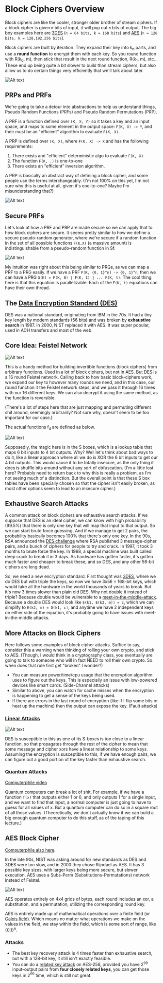 # Block Ciphers Overview

Block ciphers are like the cooler, stronger older brother of stream ciphers. If a block cipher is given `n` bits of input, it will pop out `n` bits of output. The big boy examples here are [3DES](https://en.wikipedia.org/wiki/Triple_DES) (`n = 64 bits, k = 168 bits`) and [AES](https://en.wikipedia.org/wiki/Advanced_Encryption_Standard) (`n = 128 bits, k = 128,192,256 bits`).

Block ciphers are built by iteration. They expand their key into k<sub>n</sub> parts, and use a **round function** to encrypt them with each key. So you round function with R(k<sub>0</sub>, m), then stick that result in the next round function, R(k<sub>1</sub>, m), etc... These end up being quite a bit slower to build than stream ciphers, but also allow us to do certain things very efficiently that we'll talk about later.

![Alt text](iteration.png)

## PRPs and PRFs

We're going to take a detour into abstractions to help us understand things, Pseudo Random Functions (PRFs) and Pseudo Random Permutations (PRP).

A PRF is a function defined over `(K, X, Y)` so it takes a key and an input space, and maps to some element in the output space: `F(K, X) -> Y`, and their must be an "efficient" algorithm to evaluate `F(K, X)`.

A PRP is defined over `(K, X)`, where `F(K, X) -> X` and has the following requirements:

1. There exists and "efficient" deterministic algo to evaluate `F(K, X)`.
2. The function `F(K, .)` is one-to-one
3. There exists an "efficient" inversion algorithm.

A PRP is basically an abstract way of defining a block cipher, and some people use the terms interchangeably. (I'm not 100% on this yet, I'm not sure why this is useful at all, given it's one-to-one? Maybe I'm misunderstanding that?)

![Alt text](prp-examples.png)

## Secure PRFs

Let's look at how a PRF and PRP are made secure so we can apply that to how block ciphers are secure. It seems pretty similar to how we define a secure pseudo-random generator, where we're secure if a random function in the set of all possible functions `F(K,X)` (a massive amount) is indistinguishable from a pseudo-random function in Sf.

![Alt text](secure-prfs.png)

My intuition was right about this being similar to PRGs, as we can map a PRF to a PRG easily. If we have a PRF `F(K, {0, 1}^n) -> {0, 1}^n`, then we can have a PRG `G(K) = F(K, 0) | F(K, 1) | ... F(K, t)`. The cool thing here is that this equation is parallelizable. Each of the `F(K, t)` equations can have their own thread.

## The [Data Encryption Standard (DES)](https://en.wikipedia.org/wiki/Data_Encryption_Standard)

DES was a national standard, originating from IBM in the 70s. It had a tiny key length by modern standards (56 bits) and was broken by **exhaustive search** in 1997. In 2000, NIST replaced it with AES. It was super popular, used in ACH transfers and most of the web.

## Core Idea: Feistel Network

![Alt text](feistel.png)

This is a handy method for building invertible functions (block ciphers) from arbitrary functions. Used in a lot of block ciphers, but not in AES. But DES is a 16 round Feistel network. Calling back to how basic block-ciphers work, we expand our key to however many rounds we need, and in this case, our round function it the Feistel network steps, and we pass it through 16 times with our 16 different keys. We can also decrypt it using the same method, as the function is reversible.

(There's a lot of steps here that are just mapping and permuting different shit around, seemingly arbitrarily? Not sure why, doesn't seem to be too important for our case.)

The actual functions f<sub>d</sub> are defined as below.

![Alt text](f.png)

Supposedly, the magic here is in the S boxes, which is a lookup table that maps 6 bit inputs to 4 bit outputs. Why? Well let's think about bad ways to do it, like a linear approach where all we do is XOR the 6 bit inputs to get our 4 bit outputs. This would cause it to be totally insecure, as the only thing it does is shuffle bits around without any sort of obfuscation. (I'm a little lost here? Probably need to return back to why this is really a problem, as I'm not seeing much of a distinction. But the overall point is that these S box tables have been specially chosen so that the cipher isn't easily broken, as most other options seem to lead to an insecure cipher.)

## Exhaustive Search Attacks

A common attack on block ciphers are exhaustive search attacks. If we suppose that DES is an ideal cipher, we can know with high probability (99.5%) that there is only one key that will map that input to that output. So we can start brute force guessing. And if we manage to get 2 pairs, the probability basically becomes 100% that there's only one key. In the 90s, RSA announced the [DES challenge](https://en.wikipedia.org/wiki/DES_Challenges) where RSA published 3 message-cipher pairs, and a bunch of ciphers for people to try and crack. In 1997, it took 3 months to brute force the key. In 1998, a special machine was built called deep crack to break it in 3 days. As hardware has gotten faster, it's gotten much faster and cheaper to break these, and so DES, and any other 56-bit ciphers are long dead.

So, we need a new encryption standard. First thought was [3DES](https://en.wikipedia.org/wiki/Triple_DES), where we do DES but with triple the keys, so now we have 3x56 = 168-bit keys, which would take all the hardware in the world thousands of years to break. But it's now 3 times slower than plain old DES. Why not double it instead of triple? Because double would be vulnerable to a [meet-in-the-middle-attack](https://en.wikipedia.org/wiki/Meet-in-the-middle_attack). Because a double DES would look like `E(k1, E(k2, m)) = c`, which we can simplify to `E(k2, m) = D(k1, c)`, and anytime we have 2 independent keys on either side of the equation, it's probably going to have issues with meet-in-the-middle attacks.

## More Attacks on Block Ciphers

Here follows some examples of block cipher attacks. Suffice to say, consider this a warning when thinking of rolling your own crypto, and stick to AES. (Though, I would think in a cryptography class, you eventually are going to talk to someone who will in fact NEED to roll their own crypto. So when does that rule first get "broken" I wonder?)

* You can measure power/time/cpu usage that the encryption algorithm uses to figure out the keys. This is especially an issue with low-powered devices like smart cards. (Side-Channel attacks)
* Similar to above, you can watch for cache misses when the encryption is happening to get a sense of the keys being used.
* If there are errors in the last round of encryption (like if I flip some bits or heat up the machine) then the output can expose the key. (Fault attacks)

### [Linear Attacks](https://en.wikipedia.org/wiki/Linear_cryptanalysis)

![Alt text](linear-attack.png)

DES is susceptible to this as one of its S-boxes is too close to a linear function, so that propagates through the rest of the cipher to mean that some message and cipher xors have a linear relationship to some keys. Assuming the encryption is susceptible to this, if we have enough pairs, we can figure out a good portion of the key faster than exhaustive search.

### Quantum Attacks

[Computerphile video](https://youtu.be/BYx04e35Xso?si=yzToSjb5zxxJKh1m)

Quantum computers can break a lot of shit. For example, if we have a function `f(x)` that outputs either 1 or 0, and only outputs 1 for a single input, and we want to find that input, a normal computer is just going to have to guess for all values of x. But a quantum computer can do so in a square root of all those values. (Theoretically, we don't actually know if we can build a big enough quantum computer to do this stuff, as of the taping of this lecture.)

## AES Block Cipher

[Computerphile also here](https://youtu.be/O4xNJsjtN6E?si=t79A78xAjk4ryxry).

In the late 90s, NIST was asking around for new standards as DES and 3DES were too slow, and in 2000 they chose Rijndael as AES. It has 3 possible key sizes, with larger keys being more secure, but slower execution. AES uses a Subs-Perm (Substitutions-Permutations) network instead of Feistel.

![Alt text](aes.png)

AES operates entirely on 4x4 grids of bytes, each round includes an xor, a substitution, and a permutation, utilizing the corresponding round key.

AES is entirely made up of mathematical operations over a finite field (or [Galois field](https://en.wikipedia.org/wiki/Finite_field)). Which means no matter what operations we make on the values in the field, we stay within the field, which is some sort of range, like {0,1}<sup>n</sup>.

### Attacks

* The best key recovery attack is 4 times faster than exhaustive search, but with a 128-bit key, it still isn't exactly feasible.
* You can do a [related key attack](https://en.wikipedia.org/wiki/Related-key_attack) on AES-256, provided you have 2<sup>99</sup> input-output pairs from **four closely related keys**, you can get those keys in 2<sup>99</sup> time, which is still not great.